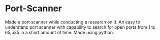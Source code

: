 # Port-Scanner
Made a port scanner while conducting a research on it.
An easy to understand port scanner with capability to search for open ports from 1 to 65,535 in a short amount of time.
Made using python.

